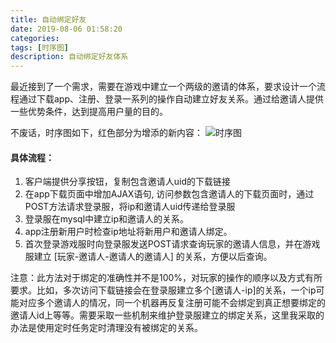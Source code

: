 ```yaml
---
title: 自动绑定好友
date: 2019-08-06 01:58:20
categories:
tags: [时序图]
description: 自动绑定好友体系
---
```


最近接到了一个需求，需要在游戏中建立一个两级的邀请的体系，要求设计一个流程通过下载app、注册、登录一系列的操作自动建立好友关系。通过给邀请人提供一些优势条件，达到提高用户量的目的。

不废话，时序图如下，红色部分为增添的新内容：
![时序图](https://i.loli.net/2019/08/17/NcWYAiStmwGRJCH.png)

#### 具体流程：
1. 客户端提供分享按钮，复制包含邀请人uid的下载链接
2. 在app下载页面中增加AJAX语句, 访问参数包含邀请人的下载页面时，通过POST方法请求登录服，将ip和邀请人uid传递给登录服
3. 登录服在mysql中建立ip和邀请人的关系。
4. app注册新用户时检查ip地址将新用户和邀请人绑定。
5. 首次登录游戏服时向登录服发送POST请求查询玩家的邀请人信息，并在游戏服建立 [玩家-邀请人-邀请人的邀请人] 的关系，方便以后查询。

注意：此方法对于绑定的准确性并不是100%，对玩家的操作的顺序以及方式有所要求。比如，多次访问下载链接会在登录服建立多个[邀请人-ip]的关系，一个ip可能对应多个邀请人的情况，同一个机器再反复注册可能不会绑定到真正想要绑定的邀请人id上等等。需要采取一些机制来维护登录服建立的绑定关系，这里我采取的办法是使用定时任务定时清理没有被绑定的关系。